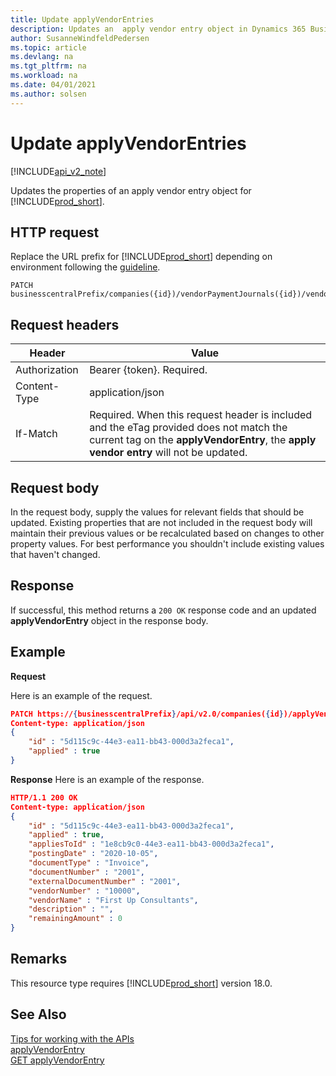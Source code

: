 ```yaml
---
title: Update applyVendorEntries  
description: Updates an  apply vendor entry object in Dynamics 365 Business Central.
author: SusanneWindfeldPedersen
ms.topic: article
ms.devlang: na
ms.tgt_pltfrm: na
ms.workload: na
ms.date: 04/01/2021
ms.author: solsen
---
```


<!-- NOTE: This article is an auto-generated stub from the metadata file. -->
<!-- The sections marked with an EDIT_IS_REQUIRED require manual editing. -->
# Update applyVendorEntries

[!INCLUDE[api_v2_note](../../../includes/api_v2_note.md)]

Updates the properties of an apply vendor entry object for [!INCLUDE[prod_short](../../../includes/prod_short.md)].

## HTTP request

Replace the URL prefix for [!INCLUDE[prod_short](../../../includes/prod_short.md)] depending on environment following the [guideline](../../v2.0/endpoints-apis-for-dynamics.md).

```
PATCH businesscentralPrefix/companies({id})/vendorPaymentJournals({id})/vendorPayments({id})/applyVendorEntries({id})
```

## Request headers

|Header|Value|
|------|-----|
|Authorization  |Bearer {token}. Required. |
|Content-Type  |application/json|
|If-Match      |Required. When this request header is included and the eTag provided does not match the current tag on the **applyVendorEntry**, the **apply vendor entry** will not be updated. |

## Request body

In the request body, supply the values for relevant fields that should be updated. Existing properties that are not included in the request body will maintain their previous values or be recalculated based on changes to other property values. For best performance you shouldn't include existing values that haven't changed.

## Response

If successful, this method returns a ```200 OK``` response code and an updated **applyVendorEntry** object in the response body.

## Example

**Request**

Here is an example of the request.

```json
PATCH https://{businesscentralPrefix}/api/v2.0/companies({id})/applyVendorEntries({id})
Content-type: application/json
{
    "id" : "5d115c9c-44e3-ea11-bb43-000d3a2feca1",
    "applied" : true
}
```

**Response**
Here is an example of the response.


```json
HTTP/1.1 200 OK
Content-type: application/json
{
    "id" : "5d115c9c-44e3-ea11-bb43-000d3a2feca1",
    "applied" : true,
    "appliesToId" : "1e8cb9c0-44e3-ea11-bb43-000d3a2feca1",
    "postingDate" : "2020-10-05",
    "documentType" : "Invoice",
    "documentNumber" : "2001",
    "externalDocumentNumber" : "2001",
    "vendorNumber" : "10000",
    "vendorName" : "First Up Consultants",
    "description" : "",
    "remainingAmount" : 0
}
```

## Remarks

This resource type requires [!INCLUDE[prod_short](../../../includes/prod_short.md)] version 18.0.

## See Also

[Tips for working with the APIs](../../../developer/devenv-connect-apps-tips.md)  
[applyVendorEntry](../resources/dynamics_applyVendorEntry.md)  
[GET applyVendorEntry](dynamics_applyvendorentry_get.md)  
